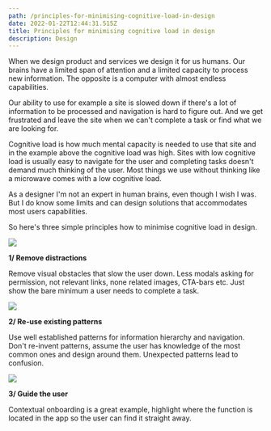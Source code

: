 ```yaml
---
path: /principles-for-minimising-cognitive-load-in-design
date: 2022-01-22T12:44:31.515Z
title: Principles for minimising cognitive load in design
description: Design
---
```

When we design product and services we design it for us humans. Our brains have a limited span of attention and a limited capacity to process new information. The opposite is a computer with almost endless capabilities. 

Our ability to use for example a site is slowed down if there's a lot of information to be processed and navigation is hard to figure out. And we get frustrated and leave the site when we can't complete a task or find what we are looking for.

Cognitive load is how much mental capacity is needed to use that site and in the example above the cognitive load was high. Sites with low cognitive load is usually easy to navigate for the user and completing tasks doesn't demand much thinking of the user. Most things we use without thinking like a microwave comes with a low cognitive load. 

As a designer I'm not an expert in human brains, even though I wish I was. But I do know some limits and can design solutions that accommodates most users capabilities.

So here's three simple principles how to minimise cognitive load in design.

![](https://www.jakobmagnusson.se/assets/cognitive-1.png)

**1/ Remove distractions**

Remove visual obstacles that slow the user down. Less modals asking for permission, not relevant links, none related images, CTA-bars etc. Just show the bare minimum a user needs to complete a task.

![](https://www.jakobmagnusson.se/assets/cognitive-2.png)

**2/ Re-use existing patterns**

Use well established patterns for information hierarchy and navigation. Don't re-invent patterns, assume the user has knowledge of the most common ones and design around them. Unexpected patterns lead to confusion.

![](https://www.jakobmagnusson.se/assets/cognitive-3.png)

**3/ Guide the user**

Contextual onboarding is a great example, highlight where the function is located in the app so the user can find it straight away.